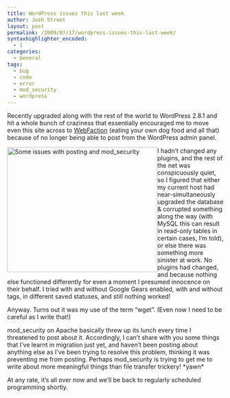 ```yaml
---
title: WordPress issues this last week
author: Josh Street
layout: post
permalink: /2009/07/17/wordpress-issues-this-last-week/
syntaxhighlighter_encoded:
  - 1
categories:
  - General
tags:
  - bug
  - code
  - error
  - mod_security
  - wordpress
---
```

Recently upgraded along with the rest of the world to WordPress 2.8.1 and hit a whole bunch of craziness that essentially encouraged me to move even this site across to [WebFaction][1] (eating your own dog food and all that) because of no longer being able to post from the WordPress admin panel.

<img style="float: left; border: 0px initial initial;" title="Some issues with posting and mod_security" src="http://josh.st/blog/wp-content//2009/07/wget-issues.png" alt="Some issues with posting and mod_security" width="350" height="292" />I hadn&#8217;t changed any plugins, and the rest of the net was conspicuously quiet, so I figured that either my current host had near-simultaneously upgraded the database & corrupted something along the way (with MySQL this can result in read-only tables in certain cases, I&#8217;m told), or else there was something more sinister at work. No plugins had changed, and because nothing else functioned differently for even a moment I presumed innocence on their behalf. I tried with and without Google Gears enabled, with and without tags, in different saved statuses, and still nothing worked!

Anyway. Turns out it was my use of the term &#8220;wget&#8221;. (Even now I need to be careful as I write that!)

mod\_security on Apache basically threw up its lunch every time I threatened to post about it. Accordingly, I can&#8217;t share with you some things that I&#8217;ve learnt in migration just yet, and haven&#8217;t been posting about anything else as I&#8217;ve been trying to resolve this problem, thinking it was preventing me from posting. Perhaps mod\_security is trying to get me to write about more meaningful things than file transfer trickery! \*yawn\*

At any rate, it&#8217;s all over now and we&#8217;ll be back to regularly scheduled programming shortly.

 [1]: http://www.webfaction.com?affiliate=your_username